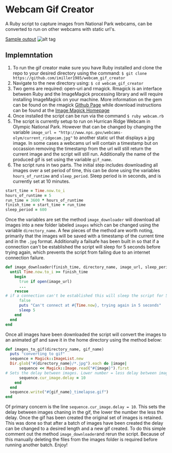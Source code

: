 # Webcam Gif Creator
A Ruby script to capture images from National Park webcams, can be converted to run on other webcams with static url's.

[Sample output](http://i.imgur.com/qLB4W05.gifv)
![alt tag](http://i.imgur.com/qLB4W05.gifv "Description goes here")

## Implemntation 
1. To run the gif creator make sure you have Ruby installed and clone the repo to your desired directory using the command: `$ git clone https://github.com/imiller1985/webcam_gif_creator`
2. Navigate to the new directory using: `$ cd webcam_gif_creator`
3. Two gems are required: open-uri and rmagick. Rmagick is an interface between Ruby and the ImageMagick processing library and will require installing ImageMagick on your machine. More information on the gem can be found on the rmagick [Github Page](https://github.com/rmagick/rmagick) while download instructions can be found at the [Image Magick Homepage](http://www.imagemagick.org/script/index.php)
4. Once installed the script can be run via the command `$ ruby webcam.rb`
5. The script is currently setup to run on Hurrican Ridge Webcam in Olympic National Park. However that can be changed by changing the variable `image_url = "http://www.nps.gov/webcams-olym/current_ridgecam.jpg"` to another static url that displays a jpg image. In some cases a webcams url will contain a timestamp but on occassion removing the timestamp from the url will still return the current image and the script will still run. Additionally the name of the produced gif is set using the variable `gif_name`.
6. The script runs in two parts. The initial step includes downloading all images over a set period of time, this can be done using the variables `hours_of_runtime` and `sleep_period`. Sleep period is in seconds, and is currently set at 10 minutes. 
```ruby
start_time = Time.now.to_i
hours_of_runtime = 5
run_time = 3600 * hours_of_runtime
finish_time = start_time + run_time
sleep_period = 600
```
Once the variables are set the method `image_downloader` will download all images into a new folder labeled `images` which can be changed using the variable `directory_name`. A few pieces of the method are worth noting, primarily that the images will be saved with a timestamp of the current time and in the `.jpg` format. Additionally a failsafe has been built in so that if a connection can't be established the script will sleep for 5 seconds before trying again, which prevents the script from failing due to an internet connection failure. 
```ruby
def image_downloader(finish_time, directory_name, image_url, sleep_period)
  until Time.now.to_i >= finish_time
    begin
      true if open(image_url)
      ...
    rescue
# if a connection can't be established this will sleep the script for 5 seconds before trying again
      false
      puts "Can't connect at #{Time.now}, trying again in 5 seconds"
      sleep 5
    end
  end
end
``` 
Once all images have been downloaded the script will convert the images to an animated gif and save it in the home directory using the method below:
```ruby
def images_to_gif(directory_name, gif_name)
  puts "converting to gif"
  sequence = Magick::ImageList.new
  Dir.glob("#{directory_name}/*.jpg").each do |image|
      sequence << Magick::Image.read("#{image}").first
# Sets the delay between images. Lower number = less delay between image change
      sequence.cur_image.delay = 10
    end
  end
  sequence.write("#{gif_name}_timelapse.gif")
end
``` 
Of primary concern is the line `sequence.cur_image.delay = 10`. This sets the delay between images chaning in the gif, the lower the number the less the delay. Once the gif has been created the original set of images is retained. This was done so that after a batch of images have been created the delay can be changed to a desired length and a new gif created. To do this simple comment out the method `image_downloader`and rerun the script. Because of this manually deleting the files from the images folder is required before running another batch.
Enjoy!
